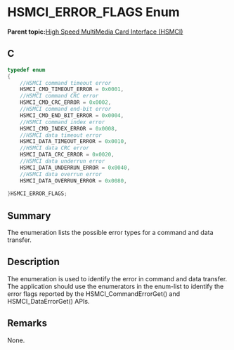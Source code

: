 # HSMCI\_ERROR\_FLAGS Enum

**Parent topic:**[High Speed MultiMedia Card Interface \(HSMCI\)](GUID-E5CEFDBB-10FA-4C89-AAAF-A8ED4107A071.md)

## C

```c
typedef enum
{
    //HSMCI command timeout error
    HSMCI_CMD_TIMEOUT_ERROR = 0x0001,
    //HSMCI command CRC error
    HSMCI_CMD_CRC_ERROR = 0x0002,
    //HSMCI command end-bit error
    HSMCI_CMD_END_BIT_ERROR = 0x0004,
    //HSMCI command index error
    HSMCI_CMD_INDEX_ERROR = 0x0008,
    //HSMCI data timeout error
    HSMCI_DATA_TIMEOUT_ERROR = 0x0010,
    //HSMCI data CRC error
    HSMCI_DATA_CRC_ERROR = 0x0020,
    //HSMCI data underrun error
    HSMCI_DATA_UNDERRUN_ERROR = 0x0040,
    //HSMCI data overrun error
    HSMCI_DATA_OVERRUN_ERROR = 0x0080,
    
}HSMCI_ERROR_FLAGS;

```

## Summary

The enumeration lists the possible error types for a command and data transfer.

## Description

The enumeration is used to identify the error in command and data transfer.<br />The application should use the enumerators in the enum-list to identify the<br />error flags reported by the HSMCI\_CommandErrorGet\(\) and HSMCI\_DataErrorGet\(\) APIs.

## Remarks

None.

